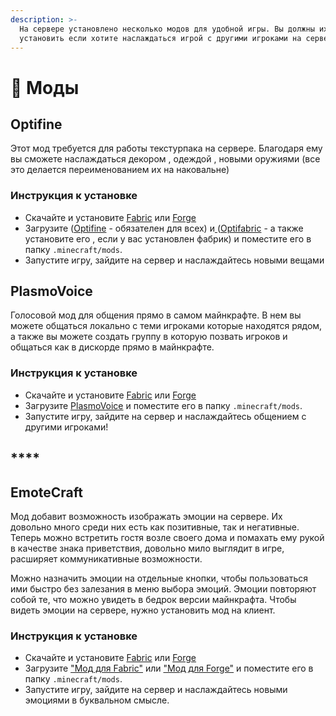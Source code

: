 ```yaml
---
description: >-
  На сервере установлено несколько модов для удобной игры. Вы должны их
  установить если хотите наслаждаться игрой с другими игроками на сервере
---
```


# 🧶 Моды

## Optifine&#x20;

Этот мод требуется для работы текстурпака на сервере. Благодаря ему вы сможете наслаждаться декором , одеждой , новыми оружиями (все это делается переименованием их на наковальне)

### Инструкция к установке

* Скачайте и установите [Fabric](https://fabricmc.net/) или [Forge](http://files.minecraftforge.net/)
* Загрузите ([Optifine](https://optifine.net/adloadx?f=OptiFine\_1.19.2\_HD\_U\_H9.jar\&x=0261) - обязателен для всех) и[ ](https://www.curseforge.com/minecraft/mc-mods/optifabric)([Optifabric](https://www.curseforge.com/minecraft/mc-mods/optifabric) - а также установите его , если у вас установлен фабрик) и поместите его в папку `.minecraft/mods`.
* Запустите игру, зайдите на сервер и наслаждайтесь новыми вещами



## PlasmoVoice&#x20;

Голосовой мод для общения прямо в самом майнкрафте. В нем вы можете общаться локально с теми игроками которые находятся рядом, а также вы можете создать группу в которую позвать игроков и общаться как в дискорде прямо в майнкрафте.

### Инструкция к установке

* Скачайте и установите [Fabric](https://fabricmc.net/) или [Forge](http://files.minecraftforge.net/)
* Загрузите [PlasmoVoice](https://www.curseforge.com/minecraft/mc-mods/plasmo-voice/files) и поместите его в папку `.minecraft/mods`.&#x20;
* Запустите игру, зайдите на сервер и наслаждайтесь общением с другими игроками!

## ****

## **EmoteCraft**

Мод добавит возможность изображать эмоции на сервере. Их довольно много среди них есть как позитивные, так и негативные. Теперь можно встретить гостя возле своего дома и помахать ему рукой в качестве знака приветствия, довольно мило выглядит в игре, расширяет коммуникативные возможности.

Можно назначить эмоции на отдельные кнопки, чтобы пользоваться ими быстро без залезания в меню выбора эмоций. Эмоции повторяют собой те, что можно увидеть в бедрок версии майнкрафта. Чтобы видеть эмоции на сервере, нужно установить мод на клиент.

### Инструкция к установке

* Скачайте и установите [Fabric](https://fabricmc.net/) или [Forge](http://files.minecraftforge.net/)
* Загрузите ["Мод для Fabric"](https://www.curseforge.com/minecraft/mc-mods/emotecraft) или ["Мод для Forge"](https://www.curseforge.com/minecraft/mc-mods/emotecraft-forge) и поместите его в папку `.minecraft/mods`.&#x20;
* Запустите игру, зайдите на сервер и наслаждайтесь новыми эмоциями в буквальном смысле.
